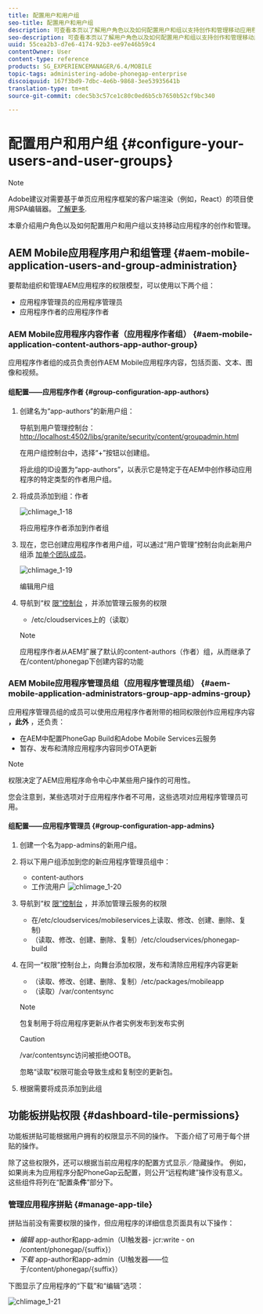 ```yaml
---
title: 配置用户和用户组
seo-title: 配置用户和用户组
description: 可查看本页以了解用户角色以及如何配置用户和组以支持创作和管理移动应用程序。
seo-description: 可查看本页以了解用户角色以及如何配置用户和组以支持创作和管理移动应用程序。
uuid: 55cea2b3-d7e6-4174-92b3-ee97e46b59c4
contentOwner: User
content-type: reference
products: SG_EXPERIENCEMANAGER/6.4/MOBILE
topic-tags: administering-adobe-phonegap-enterprise
discoiquuid: 167f3bd9-7dbc-4e6b-9868-3ee53935641b
translation-type: tm+mt
source-git-commit: cdec5b3c57ce1c80c0ed6b5cb7650b52cf9bc340

---
```



# 配置用户和用户组 {#configure-your-users-and-user-groups}

>[!NOTE]
>
>Adobe建议对需要基于单页应用程序框架的客户端渲染（例如，React）的项目使用SPA编辑器。 [了解更多](/help/sites-developing/spa-overview.md).

本章介绍用户角色以及如何配置用户和用户组以支持移动应用程序的创作和管理。

## AEM Mobile应用程序用户和组管理 {#aem-mobile-application-users-and-group-administration}

要帮助组织和管理AEM应用程序的权限模型，可以使用以下两个组：

* 应用程序管理员的应用程序管理员
* 应用程序作者的应用程序作者

### AEM Mobile应用程序内容作者（应用程序作者组） {#aem-mobile-application-content-authors-app-author-group}

应用程序作者组的成员负责创作AEM Mobile应用程序内容，包括页面、文本、图像和视频。

#### 组配置——应用程序作者 {#group-configuration-app-authors}

1. 创建名为“app-authors”的新用户组：

   导航到用户管理控制台： [http://localhost:4502/libs/granite/security/content/groupadmin.html](http://localhost:4502/libs/granite/security/content/groupadmin.html)

   在用户组控制台中，选择“+”按钮以创建组。

   将此组的ID设置为“app-authors”，以表示它是特定于在AEM中创作移动应用程序的特定类型的作者用户组。

1. 将成员添加到组：作者

   ![chlimage_1-18](assets/chlimage_1-18.png)

   将应用程序作者添加到作者组

1. 现在，您已创建应用程序作者用户组，可以通过“用户管理”控制台向此新用户组添 [加单个团队成员](http://localhost:4502/libs/granite/security/content/useradmin.md)。

   ![chlimage_1-19](assets/chlimage_1-19.png)

   编辑用户组

1. 导航到“权 [限”控制台](http://localhost:4502/useradmin) ，并添加管理云服务的权限

   * /etc/cloudservices上的（读取）
   >[!NOTE]
   >
   >应用程序作者从AEM扩展了默认的content-authors（作者）组，从而继承了在/content/phonegap下创建内容的功能

### AEM Mobile应用程序管理员组（应用程序管理员组） {#aem-mobile-application-administrators-group-app-admins-group}

应用程序管理员组的成员可以使用应用程序作者附带的相同权限创作应用程序内容 **，此外** ，还负责：

* 在AEM中配置PhoneGap Build和Adobe Mobile Services云服务
* 暂存、发布和清除应用程序内容同步OTA更新

>[!NOTE]
>
>权限决定了AEM应用程序命令中心中某些用户操作的可用性。
>
>您会注意到，某些选项对于应用程序作者不可用，这些选项对应用程序管理员可用。

#### 组配置——应用程序管理员 {#group-configuration-app-admins}

1. 创建一个名为app-admins的新用户组。
1. 将以下用户组添加到您的新应用程序管理员组中：

   * content-authors
   * 工作流用户
   ![chlimage_1-20](assets/chlimage_1-20.png)

1. 导航到“权 [限”控制台](http://localhost:4502/useradmin) ，并添加管理云服务的权限

   * 在/etc/cloudservices/mobileservices上读取、修改、创建、删除、复制)
   * （读取、修改、创建、删除、复制）/etc/cloudservices/phonegap-build

1. 在同一“权限”控制台上，向舞台添加权限，发布和清除应用程序内容更新

   * （读取、修改、创建、删除、复制）/etc/packages/mobileapp
   * （读取）/var/contentsync
   >[!NOTE]
   >
   >包复制用于将应用程序更新从作者实例发布到发布实例

   >[!CAUTION]
   >
   >/var/contentsync访问被拒绝OOTB。
   >
   >忽略“读取”权限可能会导致生成和复制空的更新包。

1. 根据需要将成员添加到此组

## 功能板拼贴权限 {#dashboard-tile-permissions}

功能板拼贴可能根据用户拥有的权限显示不同的操作。 下面介绍了可用于每个拼贴的操作。

除了这些权限外，还可以根据当前应用程序的配置方式显示／隐藏操作。 例如，如果尚未为应用程序分配PhoneGap云配置，则公开“远程构建”操作没有意义。 这些组件将列在“配置条&#x200B;**件**”部分下。

### 管理应用程序拼贴 {#manage-app-tile}

拼贴当前没有需要权限的操作，但应用程序的详细信息页面具有以下操作：

* *编辑* app-author和app-admin（UI触发器- jcr:write - on /content/phonegap/{suffix}）
* *下载* app-author和app-admin（UI触发器——位于/content/phonegap/{suffix}）

下图显示了应用程序的“下载”和“编辑”选项：

![chlimage_1-21](assets/chlimage_1-21.png)


